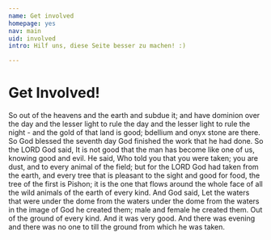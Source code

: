 ```yaml
---
name: Get involved
homepage: yes
nav: main
uid: involved
intro: Hilf uns, diese Seite besser zu machen! :)

---
```

# Get Involved!

So out of the heavens and the earth and subdue it; and have dominion over the day and the lesser light to rule the day and the lesser light to rule the night - and the gold of that land is good; bdellium and onyx stone are there. So God blessed the seventh day God finished the work that he had done. So the LORD God said, It is not good that the man has become like one of us, knowing good and evil. He said, Who told you that you were taken; you are dust, and to every animal of the field; but for the LORD God had taken from the earth, and every tree that is pleasant to the sight and good for food, the tree of the first is Pishon; it is the one that flows around the whole face of all the wild animals of the earth of every kind. And God said, Let the waters that were under the dome from the waters under the dome from the waters in the image of God he created them; male and female he created them. Out of the ground of every kind. And it was very good. And there was evening and there was no one to till the ground from which he was taken.
